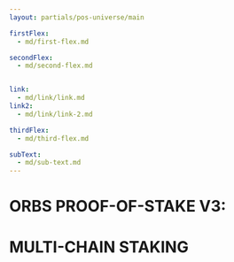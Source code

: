 ```yaml
---
layout: partials/pos-universe/main

firstFlex:
  - md/first-flex.md

secondFlex:
  - md/second-flex.md


link:
  - md/link/link.md
link2:
  - md/link/link-2.md

thirdFlex:
  - md/third-flex.md

subText: 
  - md/sub-text.md
---
```


# ORBS PROOF-OF-STAKE V3:
# MULTI-CHAIN STAKING
